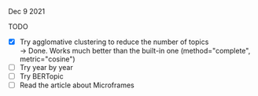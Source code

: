 Dec 9 2021

TODO

- [x] Try agglomative clustering to reduce the number of topics  
-> Done. Works much better than the built-in one (method="complete", metric="cosine")
- [ ] Try year by year   
- [ ] Try BERTopic  
- [ ] Read the article about Microframes
